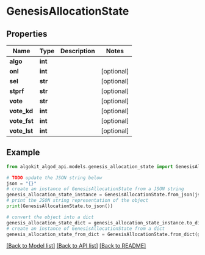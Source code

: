 # GenesisAllocationState


## Properties

Name | Type | Description | Notes
------------ | ------------- | ------------- | -------------
**algo** | **int** |  | 
**onl** | **int** |  | [optional] 
**sel** | **str** |  | [optional] 
**stprf** | **str** |  | [optional] 
**vote** | **str** |  | [optional] 
**vote_kd** | **int** |  | [optional] 
**vote_fst** | **int** |  | [optional] 
**vote_lst** | **int** |  | [optional] 

## Example

```python
from algokit_algod_api.models.genesis_allocation_state import GenesisAllocationState

# TODO update the JSON string below
json = "{}"
# create an instance of GenesisAllocationState from a JSON string
genesis_allocation_state_instance = GenesisAllocationState.from_json(json)
# print the JSON string representation of the object
print(GenesisAllocationState.to_json())

# convert the object into a dict
genesis_allocation_state_dict = genesis_allocation_state_instance.to_dict()
# create an instance of GenesisAllocationState from a dict
genesis_allocation_state_from_dict = GenesisAllocationState.from_dict(genesis_allocation_state_dict)
```
[[Back to Model list]](../README.md#documentation-for-models) [[Back to API list]](../README.md#documentation-for-api-endpoints) [[Back to README]](../README.md)


